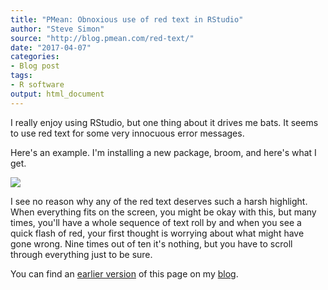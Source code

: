 ```yaml
---
title: "PMean: Obnoxious use of red text in RStudio"
author: "Steve Simon"
source: "http://blog.pmean.com/red-text/"
date: "2017-04-07"
categories:
- Blog post
tags:
- R software
output: html_document
---
```


I really enjoy using RStudio, but one thing about it drives me bats. It seems to use red text for some very innocuous error messages.

<!---More--->

Here's an example. I'm installing a new package, broom, and here's what I get.

![](http://www.pmean.com/new-images/17/red-text01.png)

I see no reason why any of the red text deserves such a harsh highlight. When everything fits on the screen, you might be okay with this, but many times, you'll have a whole sequence of text roll by and when you see a quick flash of red, your first thought is worrying about what might have gone wrong. Nine times out of ten it's nothing, but you have to scroll through everything just to be sure.

You can find an [earlier version][sim1] of this page on my [blog][sim2].

[sim1]: http://blog.pmean.com/red-txt/
[sim2]: http://blog.pmean.com

